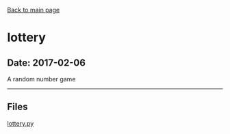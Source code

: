 [Back to main page](/)

# lottery

## Date: 2017-02-06

A random number game

-----

## Files

[lottery.py](lottery.py)